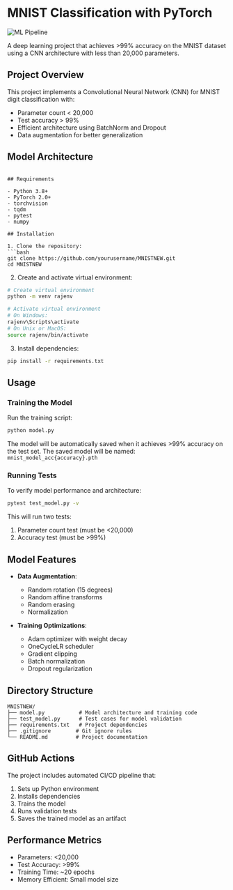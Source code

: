 # MNIST Classification with PyTorch

![ML Pipeline](https://github.com/rajendrosahu/MNISTNEW/actions/workflows/test.yml/badge.svg)

A deep learning project that achieves >99% accuracy on the MNIST dataset using a CNN architecture with less than 20,000 parameters.

## Project Overview

This project implements a Convolutional Neural Network (CNN) for MNIST digit classification with:
- Parameter count < 20,000
- Test accuracy > 99%
- Efficient architecture using BatchNorm and Dropout
- Data augmentation for better generalization

## Model Architecture

```

## Requirements

- Python 3.8+
- PyTorch 2.0+
- torchvision
- tqdm
- pytest
- numpy

## Installation

1. Clone the repository:
```bash
git clone https://github.com/yourusername/MNISTNEW.git
cd MNISTNEW
```

2. Create and activate virtual environment:
```bash
# Create virtual environment
python -m venv rajenv

# Activate virtual environment
# On Windows:
rajenv\Scripts\activate
# On Unix or MacOS:
source rajenv/bin/activate
```

3. Install dependencies:
```bash
pip install -r requirements.txt
```

## Usage

### Training the Model

Run the training script:
```bash
python model.py
```

The model will be automatically saved when it achieves >99% accuracy on the test set.
The saved model will be named: `mnist_model_acc{accuracy}.pth`

### Running Tests

To verify model performance and architecture:
```bash
pytest test_model.py -v
```

This will run two tests:
1. Parameter count test (must be <20,000)
2. Accuracy test (must be >99%)

## Model Features

- **Data Augmentation**: 
  - Random rotation (15 degrees)
  - Random affine transforms
  - Random erasing
  - Normalization

- **Training Optimizations**:
  - Adam optimizer with weight decay
  - OneCycleLR scheduler
  - Gradient clipping
  - Batch normalization
  - Dropout regularization

## Directory Structure

```
MNISTNEW/
├── model.py           # Model architecture and training code
├── test_model.py      # Test cases for model validation
├── requirements.txt   # Project dependencies
├── .gitignore        # Git ignore rules
└── README.md         # Project documentation
```

## GitHub Actions

The project includes automated CI/CD pipeline that:
1. Sets up Python environment
2. Installs dependencies
3. Trains the model
4. Runs validation tests
5. Saves the trained model as an artifact

## Performance Metrics

- Parameters: <20,000
- Test Accuracy: >99%
- Training Time: ~20 epochs
- Memory Efficient: Small model size



